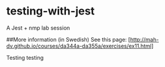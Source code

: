 # testing-with-jest
A Jest + nmp lab session


##More information (in Swedish)
See this page: [http://mah-dv.github.io/courses/da344a-da355a/exercises/ex11.html]

Testing testing
